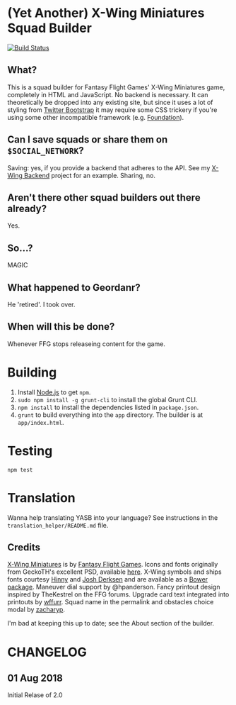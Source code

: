 (Yet Another) X-Wing Miniatures Squad Builder
=============================================

[![Build Status](https://travis-ci.org/geordanr/xwing.png)](https://travis-ci.org/geordanr/xwing)

What?
-----
This is a squad builder for Fantasy Flight Games' X-Wing Miniatures game, completely in HTML and JavaScript.  No backend is necessary.
It can theoretically be dropped into any existing site, but since it uses a lot of styling from [Twitter Bootstrap](http://twitter.github.com/bootstrap/) it may require some CSS trickery if you're using some other incompatible framework (e.g. [Foundation](http://foundation.zurb.com)).

Can I save squads or share them on `$SOCIAL_NETWORK`?
-----------------------------------------------------
Saving: yes, if you provide a backend that adheres to the API.  See my [X-Wing Backend](https://github.com/geordanr/xwing-backend) project for an example.  Sharing, no.

Aren't there other squad builders out there already?
----------------------------------------------------
Yes.

So...?
------
MAGIC

What happened to Geordanr?
-----------------------
He 'retired'. I took over.

When will this be done?
-----------------------
Whenever FFG stops releaseing content for the game.

Building
========

1. Install [Node.js](http://nodejs.org/) to get `npm`.
2. `sudo npm install -g grunt-cli` to install the global Grunt CLI.
3. `npm install` to install the dependencies listed in `package.json`.
4. `grunt` to build everything into the `app` directory.  The builder is at `app/index.html`.

Testing
=======

    npm test

Translation
===========

Wanna help translating YASB into your language? See instructions in the
`translation_helper/README.md` file.

Credits
-------
[X-Wing Miniatures](http://www.fantasyflightgames.com/edge_minisite.asp?eidm=174&enmi=X-Wing) is by [Fantasy Flight Games](http://www.fantasyflightgames.com/index.asp).
Icons and fonts originally from GeckoTH's excellent PSD, available [here](http://www.afewmaneuvers.com/topic/122-hi-res-photoshop-templates/).
X-Wing symbols and ships fonts courtesy [Hinny](https://github.com/Hinny) and [Josh Derksen](https://github.com/armoredgear7) and are available as a [Bower package](https://github.com/geordanr/xwing-miniatures-font).
Maneuver dial support by @hpanderson.
Fancy printout design inspired by TheKestrel on the FFG forums.
Upgrade card text integrated into printouts by [wffurr](https://github.com/wffurr).
Squad name in the permalink and obstacles choice modal by [zacharyp](https://github.com/zacharyp).

I'm bad at keeping this up to date; see the About section of the builder.

CHANGELOG
=========

01 Aug 2018
-----------
Initial Relase of 2.0
